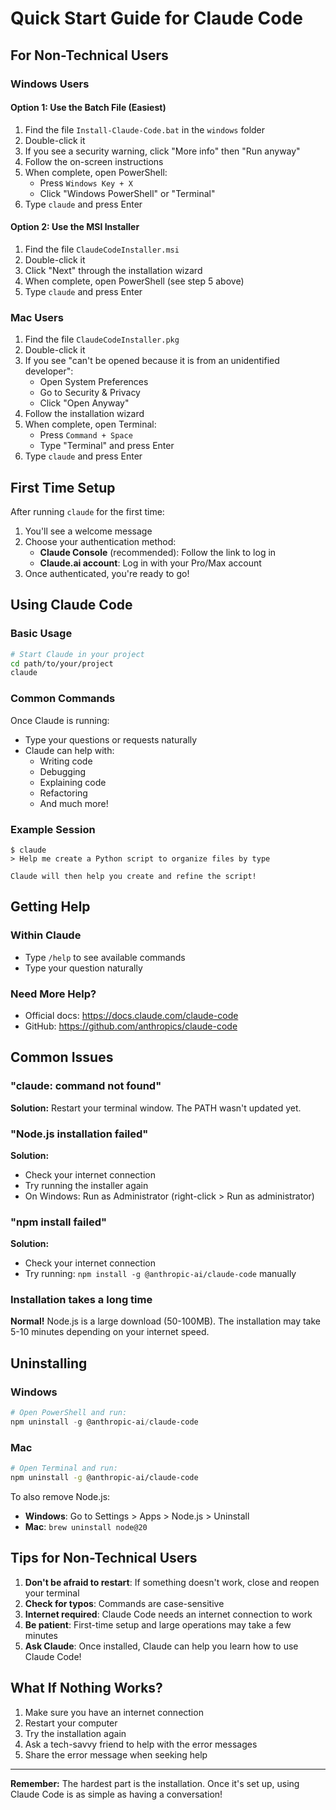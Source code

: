 # Quick Start Guide for Claude Code

## For Non-Technical Users

### Windows Users

#### Option 1: Use the Batch File (Easiest)
1. Find the file `Install-Claude-Code.bat` in the `windows` folder
2. Double-click it
3. If you see a security warning, click "More info" then "Run anyway"
4. Follow the on-screen instructions
5. When complete, open PowerShell:
   - Press `Windows Key + X`
   - Click "Windows PowerShell" or "Terminal"
6. Type `claude` and press Enter

#### Option 2: Use the MSI Installer
1. Find the file `ClaudeCodeInstaller.msi`
2. Double-click it
3. Click "Next" through the installation wizard
4. When complete, open PowerShell (see step 5 above)
5. Type `claude` and press Enter

### Mac Users

1. Find the file `ClaudeCodeInstaller.pkg`
2. Double-click it
3. If you see "can't be opened because it is from an unidentified developer":
   - Open System Preferences
   - Go to Security & Privacy
   - Click "Open Anyway"
4. Follow the installation wizard
5. When complete, open Terminal:
   - Press `Command + Space`
   - Type "Terminal" and press Enter
6. Type `claude` and press Enter

## First Time Setup

After running `claude` for the first time:

1. You'll see a welcome message
2. Choose your authentication method:
   - **Claude Console** (recommended): Follow the link to log in
   - **Claude.ai account**: Log in with your Pro/Max account
3. Once authenticated, you're ready to go!

## Using Claude Code

### Basic Usage

```bash
# Start Claude in your project
cd path/to/your/project
claude
```

### Common Commands

Once Claude is running:
- Type your questions or requests naturally
- Claude can help with:
  - Writing code
  - Debugging
  - Explaining code
  - Refactoring
  - And much more!

### Example Session

```
$ claude
> Help me create a Python script to organize files by type

Claude will then help you create and refine the script!
```

## Getting Help

### Within Claude
- Type `/help` to see available commands
- Type your question naturally

### Need More Help?
- Official docs: https://docs.claude.com/claude-code
- GitHub: https://github.com/anthropics/claude-code

## Common Issues

### "claude: command not found"
**Solution:** Restart your terminal window. The PATH wasn't updated yet.

### "Node.js installation failed"
**Solution:**
- Check your internet connection
- Try running the installer again
- On Windows: Run as Administrator (right-click > Run as administrator)

### "npm install failed"
**Solution:**
- Check your internet connection
- Try running: `npm install -g @anthropic-ai/claude-code` manually

### Installation takes a long time
**Normal!** Node.js is a large download (50-100MB). The installation may take 5-10 minutes depending on your internet speed.

## Uninstalling

### Windows
```powershell
# Open PowerShell and run:
npm uninstall -g @anthropic-ai/claude-code
```

### Mac
```bash
# Open Terminal and run:
npm uninstall -g @anthropic-ai/claude-code
```

To also remove Node.js:
- **Windows**: Go to Settings > Apps > Node.js > Uninstall
- **Mac**: `brew uninstall node@20`

## Tips for Non-Technical Users

1. **Don't be afraid to restart**: If something doesn't work, close and reopen your terminal
2. **Check for typos**: Commands are case-sensitive
3. **Internet required**: Claude Code needs an internet connection to work
4. **Be patient**: First-time setup and large operations may take a few minutes
5. **Ask Claude**: Once installed, Claude can help you learn how to use Claude Code!

## What If Nothing Works?

1. Make sure you have an internet connection
2. Restart your computer
3. Try the installation again
4. Ask a tech-savvy friend to help with the error messages
5. Share the error message when seeking help

---

**Remember:** The hardest part is the installation. Once it's set up, using Claude Code is as simple as having a conversation!
